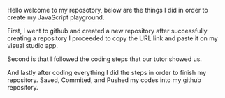 
Hello welcome to my reposotory, below are the things I did in order to create my JavaScript playground.

First, I went to github and created a new repository after successfully creating a repository I proceeded to copy the URL link and paste it on my visual studio app.

Second is that I followed the coding steps that our tutor showed us.

And lastly after coding everything I did the steps in order to finish my repository. Saved, Commited, and Pushed my codes into my github repository.